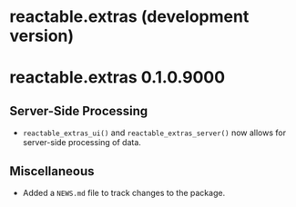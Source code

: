 # reactable.extras (development version)

# reactable.extras 0.1.0.9000

## Server-Side Processing

* `reactable_extras_ui()` and `reactable_extras_server()` now allows for server-side processing of data.

## Miscellaneous

* Added a `NEWS.md` file to track changes to the package.
